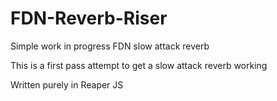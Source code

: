 # FDN-Reverb-Riser
Simple work in progress FDN slow attack reverb

This is a first pass attempt to get a slow attack reverb working

Written purely in Reaper JS
